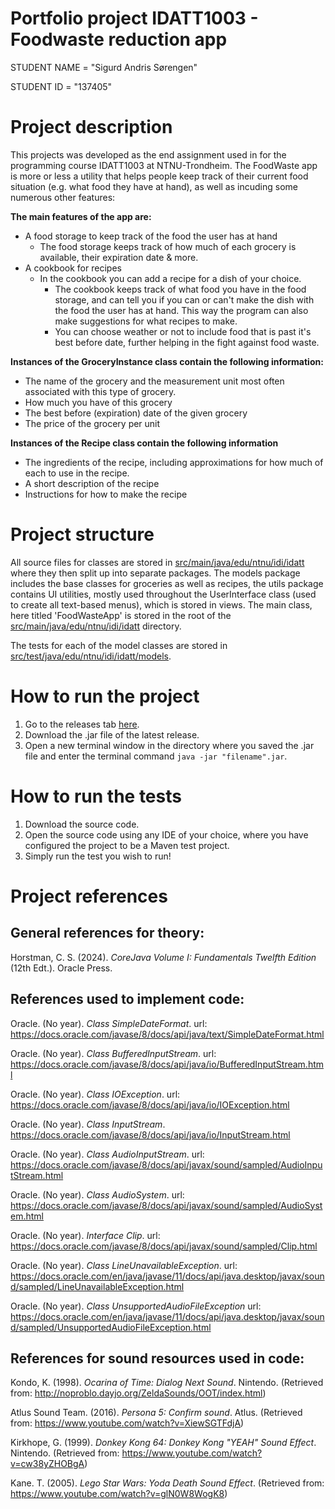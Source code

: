 # Portfolio project IDATT1003 - Foodwaste reduction app

STUDENT NAME = "Sigurd Andris Sørengen"

STUDENT ID = "137405"

# Project description

This projects was developed as the end assignment used in for the programming course IDATT1003 at
NTNU-Trondheim. The FoodWaste app is more or less a utility that helps people keep track of their
current food situation (e.g. what food they have at hand), as well as incuding some numerous other
features:

**The main features of the app are:**

- A food storage to keep track of the food the user has at hand
    * The food storage keeps track of how much of each grocery is available, their expiration date &
      more.
- A cookbook for recipes
    * In the cookbook you can add a recipe for a dish of your choice.
        * The cookbook keeps track of what food you have in the food storage, and can tell you if
          you can or can't make the dish with the food the user has at hand. This way the program
          can also make suggestions for what recipes to make.
        * You can choose weather or not to include food that is past it's best before date, further
          helping in the fight against food waste.

**Instances of the GroceryInstance class contain the following information:**

- The name of the grocery and the measurement unit most often associated with this type of grocery.
- How much you have of this grocery
- The best before (expiration) date of the given grocery
- The price of the grocery per unit

**Instances of the Recipe class contain the following information**

- The ingredients of the recipe, including approximations for how much of each to use in the recipe.
- A short description of the recipe
- Instructions for how to make the recipe

# Project structure

All source files for classes are stored
in [src/main/java/edu/ntnu/idi/idatt](https://github.com/NTNU-IDI/idatt1003-mappe-2024-siguraso/tree/main/src/main/java/edu/ntnu/idi/idatt)
where they then split up into separate packages. The models package includes the base classes for
groceries as well as recipes, the utils package contains UI utilities, mostly used throughout the
UserInterface class (used to create all text-based menus), which is stored in views. The main class,
here titled 'FoodWasteApp' is stored in the root of
the [src/main/java/edu/ntnu/idi/idatt](https://github.com/NTNU-IDI/idatt1003-mappe-2024-siguraso/tree/main/src/main/java/edu/ntnu/idi/idatt)
directory.

The tests for each of the model classes are stored
in [src/test/java/edu/ntnu/idi/idatt/models](https://github.com/NTNU-IDI/idatt1003-mappe-2024-siguraso/tree/main/src/test/java/edu/ntnu/idi/idatt/models).

# How to run the project

1. Go to the releases
   tab [here](https://github.com/NTNU-IDI/idatt1003-mappe-2024-siguraso/releases).
2. Download the .jar file of the latest release.
3. Open a new terminal window in the directory where you saved the .jar file and enter the terminal
   command `java -jar "filename".jar`.

# How to run the tests

1. Download the source code.
2. Open the source code using any IDE of your choice, where you have configured the project to be a
   Maven test project.
4. Simply run the test you wish to run!

# Project references

## General references for theory:

Horstman, C. S. (2024). *CoreJava Volume I: Fundamentals Twelfth Edition* (12th Edt.). Oracle Press.

## References used to implement code:

Oracle. (No year). *Class SimpleDateFormat*.
url: https://docs.oracle.com/javase/8/docs/api/java/text/SimpleDateFormat.html

Oracle. (No year). *Class BufferedInputStream*.
url: https://docs.oracle.com/javase/8/docs/api/java/io/BufferedInputStream.html

Oracle. (No year). *Class IOException*.
url: https://docs.oracle.com/javase/8/docs/api/java/io/IOException.html

Oracle. (No year). *Class InputStream*.
https://docs.oracle.com/javase/8/docs/api/java/io/InputStream.html

Oracle. (No year). *Class AudioInputStream*.
url: https://docs.oracle.com/javase/8/docs/api/javax/sound/sampled/AudioInputStream.html

Oracle. (No year). *Class AudioSystem*.
url: https://docs.oracle.com/javase/8/docs/api/javax/sound/sampled/AudioSystem.html

Oracle. (No year). *Interface Clip*.
url: https://docs.oracle.com/javase/8/docs/api/javax/sound/sampled/Clip.html

Oracle. (No year). *Class LineUnavailableException*.
url: https://docs.oracle.com/en/java/javase/11/docs/api/java.desktop/javax/sound/sampled/LineUnavailableException.html

Oracle. (No year). *Class UnsupportedAudioFileException*
url: https://docs.oracle.com/en/java/javase/11/docs/api/java.desktop/javax/sound/sampled/UnsupportedAudioFileException.html

## References for sound resources used in code:

Kondo, K. (1998). *Ocarina of Time: Dialog Next Sound*. Nintendo. (Retrieved from: http://noproblo.dayjo.org/ZeldaSounds/OOT/index.html)

Atlus Sound Team. (2016). *Persona 5: Confirm sound*. Atlus. (Retrieved from: https://www.youtube.com/watch?v=XiewSGTFdjA)

Kirkhope, G. (1999). *Donkey Kong 64: Donkey Kong "YEAH" Sound Effect*. Nintendo. (Retrieved from: https://www.youtube.com/watch?v=cw38yZHOBgA)

Kane. T. (2005). *Lego Star Wars: Yoda Death Sound Effect*. (Retrieved from: https://www.youtube.com/watch?v=glN0W8WogK8)
